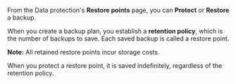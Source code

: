 From the Data protection's **Restore points** page, you can **Protect** or **Restore** a backup.

When you create a backup plan, you establish a **retention policy**, which is the number of backups to save. Each saved backup is called a restore point.

**Note:** All retained restore points incur storage costs.

When you protect a restore point, it is saved indefinitely, regardless of the retention policy.

